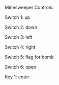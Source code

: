 Minesweeper Controls:

Switch 1: up

Switch 2: down

Switch 3: left

Switch 4: right

Switch 5: flag for bomb

Switch 6: open

Key 1: enter
